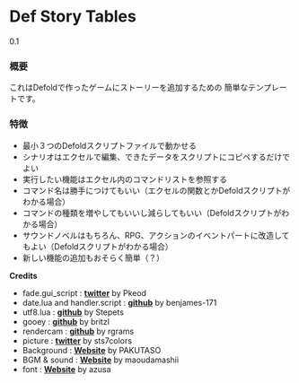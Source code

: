 # Def Story Tables
0.1

### 概要
これはDefoldで作ったゲームにストーリーを追加するための
簡単なテンプレートです。

### 特徴
- 最小３つのDefoldスクリプトファイルで動かせる
- シナリオはエクセルで編集、できたデータをスクリプトにコピペするだけでよい
- 実行したい機能はエクセル内のコマンドリストを参照する
- コマンド名は勝手につけてもいい（エクセルの関数とかDefoldスクリプトがわかる場合）
- コマンドの種類を増やしてもいいし減らしてもいい（Defoldスクリプトがわかる場合）
- サウンドノベルはもちろん、RPG、アクションのイベントパートに改造してもよい（Defoldスクリプトがわかる場合）
- 新しい機能の追加もおそらく簡単（？）

**Credits**
- fade.gui_script : [**twitter**](https://twitter.com/Pkeod) by Pkeod
- date.lua and handler.script : [**github**](https://github.com/benjames-171/defold-games) by benjames-171
- utf8.lua : [**github**](https://github.com/Stepets/utf8.lua) by Stepets
- gooey : [**github**](https://github.com/britzl/gooey) by britzl
- rendercam : [**github**](https://github.com/rgrams/rendercam) by rgrams
- picture  : [**twitter**](https://twitter.com/sts7colors) by sts7colors
- Background : [**Website**](https://www.pakutaso.com) by PAKUTASO
- BGM & sound :  [**Website**](https://maoudamashii.jokersounds.com/music_rule.html) by maoudamashii
- font :  [**Website**](http://azukifont.com/index.html) by azusa
